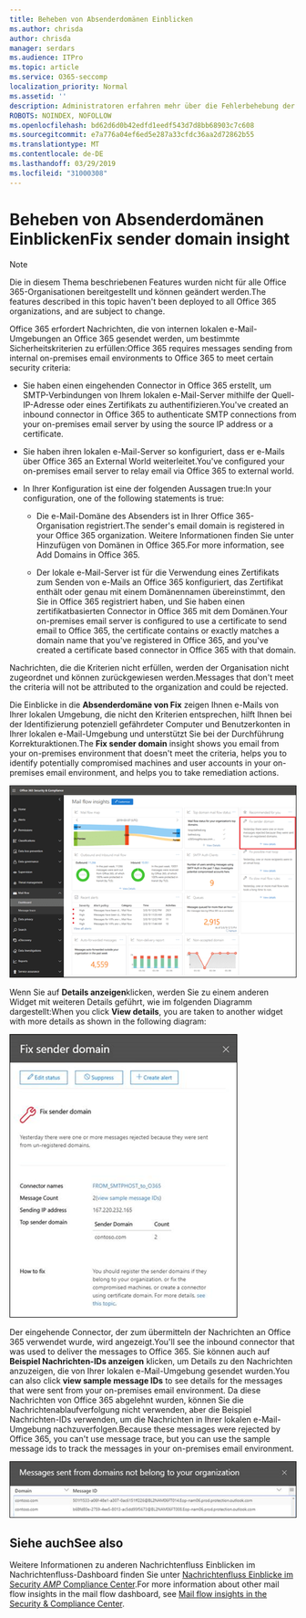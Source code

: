 ```yaml
---
title: Beheben von Absenderdomänen Einblicken
ms.author: chrisda
author: chrisda
manager: serdars
ms.audience: ITPro
ms.topic: article
ms.service: O365-seccomp
localization_priority: Normal
ms.assetid: ''
description: Administratoren erfahren mehr über die Fehlerbehebung der Absenderdomäne im Nachrichtenübermittlungs-Dashboard im Security & Compliance Center.
ROBOTS: NOINDEX, NOFOLLOW
ms.openlocfilehash: bd62d6d0b42edfd1eedf543d7d8bb68903c7c608
ms.sourcegitcommit: e7a776a04ef6ed5e287a33cfdc36aa2d72862b55
ms.translationtype: MT
ms.contentlocale: de-DE
ms.lasthandoff: 03/29/2019
ms.locfileid: "31000308"
---
```

# <a name="fix-sender-domain-insight"></a><span data-ttu-id="d41b4-103">Beheben von Absenderdomänen Einblicken</span><span class="sxs-lookup"><span data-stu-id="d41b4-103">Fix sender domain insight</span></span>

> [!NOTE]
> <span data-ttu-id="d41b4-104">Die in diesem Thema beschriebenen Features wurden nicht für alle Office 365-Organisationen bereitgestellt und können geändert werden.</span><span class="sxs-lookup"><span data-stu-id="d41b4-104">The features described in this topic haven't been deployed to all Office 365 organizations, and are subject to change.</span></span>

<span data-ttu-id="d41b4-105">Office 365 erfordert Nachrichten, die von internen lokalen e-Mail-Umgebungen an Office 365 gesendet werden, um bestimmte Sicherheitskriterien zu erfüllen:</span><span class="sxs-lookup"><span data-stu-id="d41b4-105">Office 365 requires messages sending from internal on-premises email environments to Office 365 to meet certain security criteria:</span></span>

- <span data-ttu-id="d41b4-106">Sie haben einen eingehenden Connector in Office 365 erstellt, um SMTP-Verbindungen von Ihrem lokalen e-Mail-Server mithilfe der Quell-IP-Adresse oder eines Zertifikats zu authentifizieren.</span><span class="sxs-lookup"><span data-stu-id="d41b4-106">You've created an inbound connector in Office 365 to authenticate SMTP connections from your on-premises email server by using the source IP address or a certificate.</span></span>

- <span data-ttu-id="d41b4-107">Sie haben ihren lokalen e-Mail-Server so konfiguriert, dass er e-Mails über Office 365 an External World weiterleitet.</span><span class="sxs-lookup"><span data-stu-id="d41b4-107">You've configured your on-premises email server to relay email via Office 365 to external world.</span></span>

- <span data-ttu-id="d41b4-108">In Ihrer Konfiguration ist eine der folgenden Aussagen true:</span><span class="sxs-lookup"><span data-stu-id="d41b4-108">In your configuration, one of the following statements is true:</span></span>

  - <span data-ttu-id="d41b4-109">Die e-Mail-Domäne des Absenders ist in Ihrer Office 365-Organisation registriert.</span><span class="sxs-lookup"><span data-stu-id="d41b4-109">The sender's email domain is registered in your Office 365 organization.</span></span> <span data-ttu-id="d41b4-110">Weitere Informationen finden Sie unter Hinzufügen von Domänen in Office 365.</span><span class="sxs-lookup"><span data-stu-id="d41b4-110">For more information, see Add Domains in Office 365.</span></span>

  - <span data-ttu-id="d41b4-111">Der lokale e-Mail-Server ist für die Verwendung eines Zertifikats zum Senden von e-Mails an Office 365 konfiguriert, das Zertifikat enthält oder genau mit einem Domänennamen übereinstimmt, den Sie in Office 365 registriert haben, und Sie haben einen zertifikatbasierten Connector in Office 365 mit dem Domänen.</span><span class="sxs-lookup"><span data-stu-id="d41b4-111">Your on-premises email server is configured to use a certificate to send email to Office 365, the certificate contains or exactly matches a domain name that you've registered in Office 365, and you've created a certificate based connector in Office 365 with that domain.</span></span> 

<span data-ttu-id="d41b4-112">Nachrichten, die die Kriterien nicht erfüllen, werden der Organisation nicht zugeordnet und können zurückgewiesen werden.</span><span class="sxs-lookup"><span data-stu-id="d41b4-112">Messages that don't meet the criteria will not be attributed to the organization and could be rejected.</span></span>

<span data-ttu-id="d41b4-113">Die Einblicke in die **Absenderdomäne von Fix** zeigen Ihnen e-Mails von Ihrer lokalen Umgebung, die nicht den Kriterien entsprechen, hilft Ihnen bei der Identifizierung potenziell gefährdeter Computer und Benutzerkonten in Ihrer lokalen e-Mail-Umgebung und unterstützt Sie bei der Durchführung Korrekturaktionen.</span><span class="sxs-lookup"><span data-stu-id="d41b4-113">The **Fix sender domain** insight shows you email from your on-premises environment that doesn't meet the criteria, helps you to identify potentially compromised machines and user accounts in your on-premises email environment, and helps you to take remediation actions.</span></span>

![Die FehlerbeHebung der Absenderdomäne im Nachrichtenübermittlungs-Dashboard im Security & Compliance Center](media/sender-domain-insight-selected.png)

<span data-ttu-id="d41b4-115">Wenn Sie auf **Details anzeigen**klicken, werden Sie zu einem anderen Widget mit weiteren Details geführt, wie im folgenden Diagramm dargestellt:</span><span class="sxs-lookup"><span data-stu-id="d41b4-115">When you click **View details**, you are taken to another widget with more details as shown in the following diagram:</span></span>

![Das Widget "Details" in der FehlerbeHebung der Absenderdomäne](media/sender-domain-view-details.png)

<span data-ttu-id="d41b4-117">Der eingehende Connector, der zum übermitteln der Nachrichten an Office 365 verwendet wurde, wird angezeigt.</span><span class="sxs-lookup"><span data-stu-id="d41b4-117">You'll see the inbound connector that was used to deliver the messages to Office 365.</span></span> <span data-ttu-id="d41b4-118">Sie können auch auf **Beispiel Nachrichten-IDs anzeigen** klicken, um Details zu den Nachrichten anzuzeigen, die von Ihrer lokalen e-Mail-Umgebung gesendet wurden.</span><span class="sxs-lookup"><span data-stu-id="d41b4-118">You can also click **view sample message IDs** to see details for the messages that were sent from your on-premises email environment.</span></span> <span data-ttu-id="d41b4-119">Da diese Nachrichten von Office 365 abgelehnt wurden, können Sie die Nachrichtenablaufverfolgung nicht verwenden, aber die Beispiel Nachrichten-IDs verwenden, um die Nachrichten in Ihrer lokalen e-Mail-Umgebung nachzuverfolgen.</span><span class="sxs-lookup"><span data-stu-id="d41b4-119">Because these messages were rejected by Office 365, you can't use message trace, but you can use the sample message ids to track the messages in your on-premises email environment.</span></span>

![Anzeigen von Beispiel Nachrichten-IDs in der FehlerbeHebung der Absenderdomäne](media/sender-domain-view-sample-message-ids.png)

## <a name="see-also"></a><span data-ttu-id="d41b4-121">Siehe auch</span><span class="sxs-lookup"><span data-stu-id="d41b4-121">See also</span></span>

<span data-ttu-id="d41b4-122">Weitere Informationen zu anderen Nachrichtenfluss Einblicken im Nachrichtenfluss-Dashboard finden Sie unter [Nachrichtenfluss Einblicke im Security _AMP_ Compliance Center](mail-flow-insights-v2.md).</span><span class="sxs-lookup"><span data-stu-id="d41b4-122">For more information about other mail flow insights in the mail flow dashboard, see [Mail flow insights in the Security & Compliance Center](mail-flow-insights-v2.md).</span></span>
